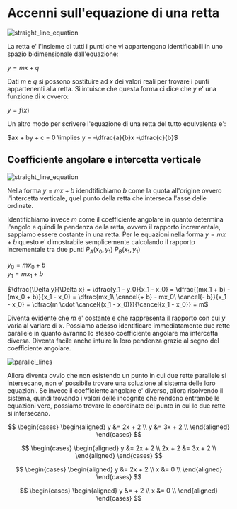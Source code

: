 # Accenni sull'equazione di una retta  

![straight_line_equation](https://user-images.githubusercontent.com/7195133/219866558-5bcd9881-d4b7-47f2-91eb-df7d29d4f414.jpg)  

La retta e' l'insieme di tutti i punti che vi appartengono identificabili in uno spazio bidimensionale dall'equazione:  

$y = mx + q$  

Dati $m$ e $q$ si possono sostituire ad $x$ dei valori reali per trovare i punti appartenenti alla retta. Si intuisce che questa forma ci dice che $y$ e' una funzione di $x$ ovvero:  

$y = f(x)$  

Un altro modo per scrivere l'equazione di una retta del tutto equivalente e':    

$ax + by + c = 0 \implies y = -\dfrac{a}{b}x -\dfrac{c}{b}$  


## Coefficiente angolare e intercetta verticale  

![straight_line_equation](https://user-images.githubusercontent.com/7195133/219866439-c8cedbd3-c1b5-4ab1-a1b0-59d6e7e4de22.jpg)  

Nella forma $y = mx + b$ idendtifichiamo $b$ come la quota all'origine ovvero l'intercetta verticale, quel punto della retta che interseca l'asse delle ordinate.  

Identifichiamo invece $m$ come il coefficiente angolare in quanto determina l'angolo e quindi la pendenza della retta, ovvero il rapporto incrementale, sappiamo essere costante in una retta. Per le equazioni nella forma $y = mx + b$ questo e' dimostrabile semplicemente calcolando il rapporto incrementale tra due punti $P_A(x_0, y_1)\ P_B(x_1, y_1)$  

$y_0 = mx_0 + b$  
$y_1 = mx_1 + b$  

$\dfrac{\Delta y}{\Delta x} = \dfrac{y_1 - y_0}{x_1 - x_0} = \dfrac{(mx_1 + b) - (mx_0 + b)}{x_1 - x_0} = \dfrac{mx_1\ \cancel{+ b} - mx_0\ \cancel{- b}}{x_1 - x_0} = \dfrac{m \cdot \cancel{(x_1 - x_0)}}{\cancel{x_1 - x_0}} = m$  

Diventa evidente che $m$ e' costante e che rappresenta il rapporto con cui $y$ varia al variare di $x$. Possiamo adesso identificare immediatamente due rette parallele in quanto avranno lo stesso coefficiente angolare ma intercetta diversa. Diventa facile anche intuire la loro pendenza grazie al segno del coefficiente angolare.  

![parallel_lines](https://user-images.githubusercontent.com/7195133/219866868-9d603a61-bd5a-4c0c-8fd3-c8f6ddf242b1.jpg)  

Allora diventa ovvio che non esistendo un punto in cui due rette parallele si intersecano, non e' possibile trovare una soluzione al sistema delle loro equazioni. Se invece il coefficiente angolare e' diverso, allora risolvendo il sistema, quindi trovando i valori delle incognite che rendono entrambe le equazioni vere, possiamo trovare le coordinate del punto in cui le due rette si intersecano.  

$$
\begin{cases}
  \begin{aligned}
    y &= 2x + 2 \\
    y &= 3x + 2 \\
  \end{aligned}
\end{cases}
$$  

$$
\begin{cases}
  \begin{aligned}
    y &= 2x + 2 \\
    2x + 2 &= 3x + 2 \\
  \end{aligned}
\end{cases}
$$  

$$
\begin{cases}
  \begin{aligned}
    y &= 2x + 2 \\
    x &= 0 \\
  \end{aligned}
\end{cases}
$$  

$$
\begin{cases}
  \begin{aligned}
    y &= + 2 \\
    x &= 0 \\
  \end{aligned}
\end{cases}
$$  

